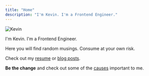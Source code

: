 ```yaml
---
title: "Home"
description: "I'm Kevin. I'm a Frontend Engineer."
---
```


<img src="/img/kevin.jpg" title="Kevin" alt="Kevin" class="img img--left" />

I'm Kevin. I'm a Frontend Engineer.

Here you will find random musings. Consume at your own risk.

Check out my [resume](/resume/) or [blog posts](/posts/).

**Be the change** and check out some of the [causes](/causes/) important to me.

